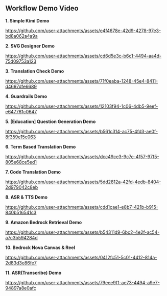 ## Workflow Demo Video

**1. Simple Kimi Demo**

https://github.com/user-attachments/assets/e4f4678e-42d9-4278-97e3-bd8a062a4a9a

**2. SVG Designer Demo**

https://github.com/user-attachments/assets/cd6d5e3c-b6c1-4494-aa4d-75d09753a123

**3. Translation Check Demo**

https://github.com/user-attachments/assets/71f0eaba-1248-45e4-8411-d4697dfe6689

**4. Guardrails Demo**

https://github.com/user-attachments/assets/12103f94-1c06-4db5-9eef-e647761c0647

**5. [Education] Question Generation Demo**

https://github.com/user-attachments/assets/b561c314-ac75-4fd3-ae0f-8f359e15c063

**6. Term Based Translation Demo**

https://github.com/user-attachments/assets/dcc49ce3-9c7e-4f57-97f5-805e68ce5ed1

**7. Code Translation Demo**

https://github.com/user-attachments/assets/5dd2812a-42fd-4edb-8404-2d979042c8eb

**8. ASR & TTS Demo**

https://github.com/user-attachments/assets/cdd1cae1-e8b7-421b-b915-840b516541c3

**9. Amazon Bedrock Retrieval Demo**

https://github.com/user-attachments/assets/b54311d9-6bc2-4e2f-ac54-a7c3b594284d

**10. Bedrock Nova Canvas & Reel**

https://github.com/user-attachments/assets/0412fc51-5c01-4412-814a-2d83d3e86fe7

**11. ASR(Transcribe) Demo**

https://github.com/user-attachments/assets/79eee9f1-ae73-4494-a9e7-94897a8e0afc